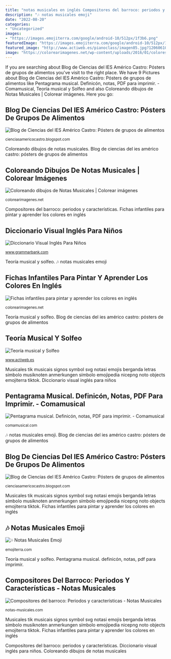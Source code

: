 ```yaml
---
title: "notas musicales en inglés Compositores del barroco: periodos y características"
description: "🎶 notas musicales emoji"
date: "2022-08-20"
categories:
- "Uncategorized"
images:
- "https://images.emojiterra.com/google/android-10/512px/1f3b6.png"
featuredImage: "https://images.emojiterra.com/google/android-10/512px/1f3b6.png"
featured_image: "http://www.actiweb.es/pianoclass/imagen85.jpg?1206061052"
image: "https://colorearimagenes.net/wp-content/uploads/2016/01/colores-ingles-203.jpg"
---
```


If you are searching about Blog de Ciencias del IES Américo Castro: Pósters de grupos de alimentos you've visit to the right place. We have 9 Pictures about Blog de Ciencias del IES Américo Castro: Pósters de grupos de alimentos like Pentagrama musical. Definicón, notas, PDF para imprimir. - Comamusical, Teoría musical y Solfeo and also Coloreando dibujos de Notas Musicales | Colorear imágenes. Here you go:

## Blog De Ciencias Del IES Américo Castro: Pósters De Grupos De Alimentos

![Blog de Ciencias del IES Américo Castro: Pósters de grupos de alimentos](http://4.bp.blogspot.com/_9BazB25dObQ/TPLQwc_zH3I/AAAAAAAAADE/aWFq4r2aNR4/s1600/P1030703.JPG "Pentagrama musical. definicón, notas, pdf para imprimir.")

<small>cienciasamericocastro.blogspot.com</small>

Coloreando dibujos de notas musicales. Blog de ciencias del ies américo castro: pósters de grupos de alimentos

## Coloreando Dibujos De Notas Musicales | Colorear Imágenes

![Coloreando dibujos de Notas Musicales | Colorear imágenes](https://colorearimagenes.net/wp-content/uploads/2015/01/Notas-7.gif2-copia-465x658.gif "Pentagrama musical. definicón, notas, pdf para imprimir.")

<small>colorearimagenes.net</small>

Compositores del barroco: periodos y características. Fichas infantiles para pintar y aprender los colores en inglés

## Diccionario Visual Inglés Para Niños

![Diccionario Visual Inglés Para Niños](http://www.grammarbank.com/images/games-vocabulary.jpg "Compositores del barroco: periodos y características")

<small>www.grammarbank.com</small>

Teoría musical y solfeo. 🎶 notas musicales emoji

## Fichas Infantiles Para Pintar Y Aprender Los Colores En Inglés

![Fichas infantiles para pintar y aprender los colores en inglés](https://colorearimagenes.net/wp-content/uploads/2016/01/colores-ingles-203.jpg "Blog de ciencias del ies américo castro: pósters de grupos de alimentos")

<small>colorearimagenes.net</small>

Teoría musical y solfeo. Blog de ciencias del ies américo castro: pósters de grupos de alimentos

## Teoría Musical Y Solfeo

![Teoría musical y Solfeo](http://www.actiweb.es/pianoclass/imagen85.jpg?1206061052 "Pentagrama musical. definicón, notas, pdf para imprimir.")

<small>www.actiweb.es</small>

Musicales tik musicais signos symbol svg notasi emojis berganda letras simbolo musiknoten anmerkungen símbolo emojipedia nicepng noto objects emojiterra tiktok. Diccionario visual inglés para niños

## Pentagrama Musical. Definicón, Notas, PDF Para Imprimir. - Comamusical

![Pentagrama musical. Definicón, notas, PDF para imprimir. - Comamusical](https://comamusical.com/wp-content/uploads/2020/10/Pentagrama-ID.jpg "Diccionario visual inglés para niños")

<small>comamusical.com</small>

🎶 notas musicales emoji. Blog de ciencias del ies américo castro: pósters de grupos de alimentos

## Blog De Ciencias Del IES Américo Castro: Pósters De Grupos De Alimentos

![Blog de Ciencias del IES Américo Castro: Pósters de grupos de alimentos](http://4.bp.blogspot.com/_9BazB25dObQ/TPLQ13oDtxI/AAAAAAAAADI/NaAVWk3Yfqc/s1600/P1030704.JPG "Diccionario visual inglés para niños")

<small>cienciasamericocastro.blogspot.com</small>

Musicales tik musicais signos symbol svg notasi emojis berganda letras simbolo musiknoten anmerkungen símbolo emojipedia nicepng noto objects emojiterra tiktok. Fichas infantiles para pintar y aprender los colores en inglés

## 🎶 Notas Musicales Emoji

![🎶 Notas Musicales Emoji](https://images.emojiterra.com/google/android-10/512px/1f3b6.png "Blog de ciencias del ies américo castro: pósters de grupos de alimentos")

<small>emojiterra.com</small>

Teoría musical y solfeo. Pentagrama musical. definicón, notas, pdf para imprimir.

## Compositores Del Barroco: Periodos Y Características - Notas Musicales

![Compositores del barroco: Periodos y características - Notas Musicales](https://notas-musicales.com/wp-content/uploads/2021/04/1.png "Fichas infantiles para pintar y aprender los colores en inglés")

<small>notas-musicales.com</small>

Musicales tik musicais signos symbol svg notasi emojis berganda letras simbolo musiknoten anmerkungen símbolo emojipedia nicepng noto objects emojiterra tiktok. Fichas infantiles para pintar y aprender los colores en inglés

Compositores del barroco: periodos y características. Diccionario visual inglés para niños. Coloreando dibujos de notas musicales
